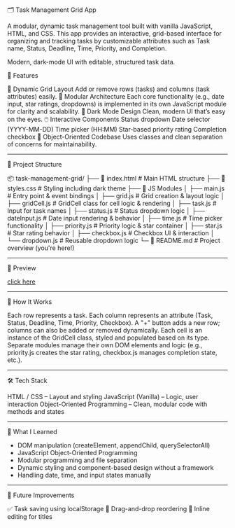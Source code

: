 🗂️ Task Management Grid App

A modular, dynamic task management tool built with vanilla JavaScript, HTML, and CSS. This app provides an interactive, grid-based interface for organizing and tracking tasks by customizable attributes such as Task name, Status, Deadline, Time, Priority, and Completion.


Modern, dark-mode UI with editable, structured task data.

🚀 Features

🧱 Dynamic Grid Layout
Add or remove rows (tasks) and columns (task attributes) easily.
🔧 Modular Architecture
Each core functionality (e.g., date input, star ratings, dropdowns) is implemented in its own JavaScript module for clarity and scalability.
🎨 Dark Mode Design
Clean, modern UI that’s easy on the eyes.
🖱️ Interactive Components
Status dropdown
Date selector (YYYY-MM-DD)
Time picker (HH:MM)
Star-based priority rating
Completion checkbox
🧠 Object-Oriented Codebase
Uses classes and clean separation of concerns for maintainability.

---

📁 Project Structure

📦 task-management-grid/
├── 📄 index.html             # Main HTML structure
├── 🎨 styles.css             # Styling including dark theme
├── 📂 JS Modules
│   ├── main.js              # Entry point & event bindings
│   ├── grid.js              # Grid creation & layout logic
│   ├── gridCell.js          # GridCell class for cell logic & rendering
│   ├── task.js              # Input for task names
│   ├── status.js            # Status dropdown logic
│   ├── dateInput.js         # Date input rendering & behavior
│   ├── time.js              # Time picker functionality
│   ├── priority.js          # Priority logic & star container
│   ├── star.js              # Star rating behavior
│   ├── checkbox.js          # Checkbox UI & interaction
│   └── dropdown.js          # Reusable dropdown logic
└─ 📄 README.md              # Project overview (you're here!)


--- 

📸 Preview

[click here](https://github.com/MinooshVejdani/task-management.git)

---


🧠 How It Works

Each row represents a task.
Each column represents an attribute (Task, Status, Deadline, Time, Priority, Checkbox).
A "+" button adds a new row; columns can also be added or removed dynamically.
Each cell is an instance of the GridCell class, styled and populated based on its type.
Separate modules manage their own DOM elements and logic (e.g., priority.js creates the star rating, checkbox.js manages completion state, etc.).

---

🛠️ Tech Stack

HTML / CSS – Layout and styling
JavaScript (Vanilla) – Logic, user interaction
Object-Oriented Programming – Clean, modular code with methods and states

---

🧩 What I Learned

- DOM manipulation (createElement, appendChild, querySelectorAll)
- JavaScript Object-Oriented Programming
- Modular programming and file separation
- Dynamic styling and component-based design without a framework
- Handling date, time, and input states manually

---

🔮 Future Improvements

✅ Task saving using localStorage
🔄 Drag-and-drop reordering
📝 Inline editing for titles
